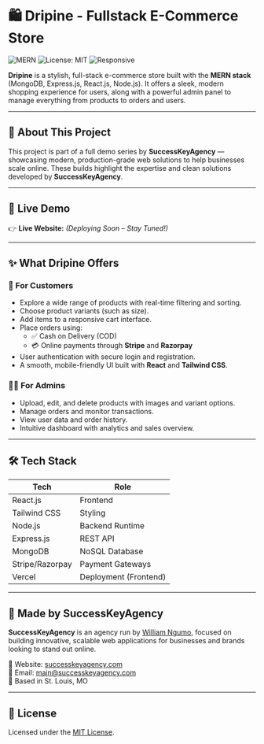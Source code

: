 # 🛍️ Dripine - Fullstack E-Commerce Store

![MERN](https://img.shields.io/badge/Stack-MERN-blueviolet)
![License: MIT](https://img.shields.io/badge/License-MIT-yellow.svg)
![Responsive](https://img.shields.io/badge/100%25-Responsive-success)

**Dripine** is a stylish, full-stack e-commerce store built with the **MERN stack** (MongoDB, Express.js, React.js, Node.js). It offers a sleek, modern shopping experience for users, along with a powerful admin panel to manage everything from products to orders and users.

---

## 🌟 About This Project

This project is part of a full demo series by **SuccessKeyAgency** — showcasing modern, production-grade web solutions to help businesses scale online. These builds highlight the expertise and clean solutions developed by **SuccessKeyAgency**.

---

## 🚀 Live Demo

👉 **Live Website:** *(Deploying Soon – Stay Tuned!)*

---

## ✨ What Dripine Offers

### 🛒 For Customers
- Explore a wide range of products with real-time filtering and sorting.
- Choose product variants (such as size).
- Add items to a responsive cart interface.
- Place orders using:
  - ✅ Cash on Delivery (COD)
  - 💳 Online payments through **Stripe** and **Razorpay**
- User authentication with secure login and registration.
- A smooth, mobile-friendly UI built with **React** and **Tailwind CSS**.

### 🧑‍💼 For Admins
- Upload, edit, and delete products with images and variant options.
- Manage orders and monitor transactions.
- View user data and order history.
- Intuitive dashboard with analytics and sales overview.

---

## 🛠️ Tech Stack

| Tech           | Role                    |
|----------------|-------------------------|
| React.js       | Frontend                |
| Tailwind CSS   | Styling                 |
| Node.js        | Backend Runtime         |
| Express.js     | REST API                |
| MongoDB        | NoSQL Database          |
| Stripe/Razorpay| Payment Gateways        |
| Vercel         | Deployment (Frontend)   |

---

## 💼 Made by SuccessKeyAgency

**SuccessKeyAgency** is an agency run by [William Ngumo](https://github.com/WilliamNgumo), focused on building innovative, scalable web applications for businesses and brands looking to stand out online.

🔗 Website: [successkeyagency.com](https://successkeyagency.com)  
📧 Email: [main@successkeyagency.com](mailto:main@successkeyagency.com)  
📍 Based in St. Louis, MO

---

## 📄 License

Licensed under the [MIT License](./LICENSE).
